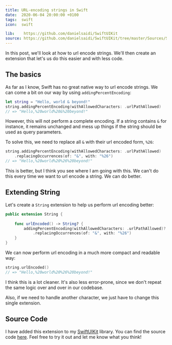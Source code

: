 ```yaml
---
title: URL-encoding strings in Swift
date:  2020-06-04 20:00:00 +0100
tags:  swift
icon:  swift

lib:    https://github.com/danielsaidi/SwiftUIKit
source: https://github.com/danielsaidi/SwiftUIKit/tree/master/Sources/SwiftUIKit/Extensions/String
---
```


In this post, we'll look at how to url encode strings. We'll then create an extension that let's us do this easier and with less code.


## The basics

As far as I know, Swift has no great native way to url encode strings. We can come a bit on our way by using `addingPercentEncoding`:

```swift
let string = "Hello, world & beyond!"
string.addingPercentEncoding(withAllowedCharacters: .urlPathAllowed)
// => "Hello,%20world%20&%20beyond!"
```

However, this will not perform a complete encoding. If a string contains `&` for instance, it remains unchanged and mess up things if the string should be used as query parameters.

To solve this, we need to replace all `&` with their url encoded form, `%26`:

```swift
string.addingPercentEncoding(withAllowedCharacters: .urlPathAllowed)
    .replacingOccurrences(of: "&", with: "%26")
// => "Hello,%20world%20%26%20beyond!"
```

This is better, but I think you see where I am going with this. We can't do this every time we want to url encode a string. We can do better.


## Extending String

Let's create a `String` extension to help us perform url encoding better:

```swift
public extension String {
    
    func urlEncoded() -> String? {
        addingPercentEncoding(withAllowedCharacters: .urlPathAllowed)?
            .replacingOccurrences(of: "&", with: "%26")
    }
}
```

We can now perform url encoding in a much more compact and readable way:

```swift
string.urlEncoded()
// => "Hello,%20world%20%26%20beyond!"
```

I think this is a lot cleaner. It's also less error-prone, since we don't repeat the same logic over and over in our codebase. 

Also, if we need to handle another character, we just have to change this single extension.


## Source Code

I have added this extension to my [SwiftUIKit]({{page.lib}}) library. You can find the source code [here]({{page.source}}). Feel free to try it out and let me know what you think!